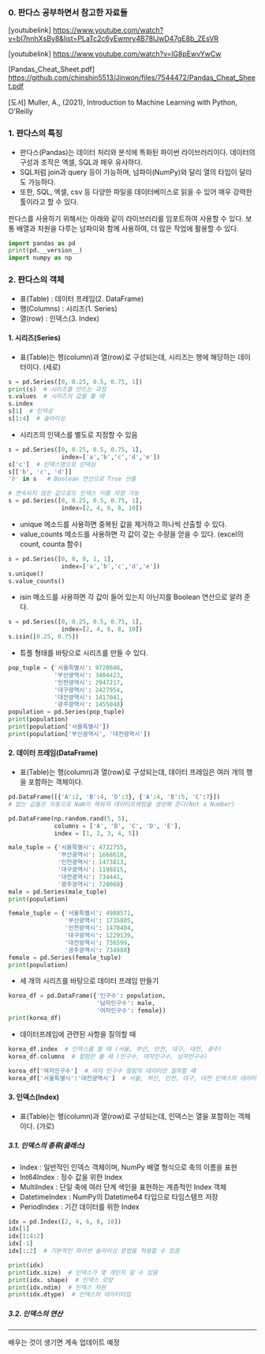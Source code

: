 ### 0. 판다스 공부하면서 참고한 자료들 

[youtubelink] https://www.youtube.com/watch?v=bI7nnhXsBy8&list=PLaTc2c6yEwmry4B78IJwD47gE8b_ZEsVR

[youtubelink] https://www.youtube.com/watch?v=lG8pEwvYwCw 

[Pandas_Cheat_Sheet.pdf] https://github.com/chinshin5513/Jinwon/files/7544472/Pandas_Cheat_Sheet.pdf

[도서] Muller, A., (2021), Introduction to Machine Learning with Python, O'Reilly


### 1. 판다스의 특징
* 판다스(Pandas)는 데이터 처리와 분석에 특화된 파이썬 라이브러리이다. 데이터의 구성과 조작은 엑셀, SQL과 매우 유사하다.
* SQL처럼 join과 query 등이 가능하며, 넘파이(NumPy)와 달리 열의 타입이 달라도 가능하다.
* 또한, SQL, 엑셀, csv 등 다양한 파일을 데이터베이스로 읽을 수 있어 매우 강력한 툴이라고 할 수 있다.

판다스를 사용하기 위해서는 아래와 같이 라이브러리를 임포트하여 사용할 수 있다.
보통 배열과 차원을 다루는 넘파이와 함께 사용하여, 더 많은 작업에 활용할 수 있다.
```python
import pandas as pd
print(pd.__version__)
import numpy as np
```

### 2. 판다스의 객체
+ 표(Table) : 데이터 프레임(2. DataFrame)
+ 행(Columns) : 시리즈(1. Series)
+ 열(row) : 인덱스(3. Index)


#### 1. 시리즈(Series)
* 표(Table)는 행(column)과 열(row)로 구성되는데, 시리즈는 행에 해당하는 데이터이다. (세로)

```Python
s = pd.Series([0, 0.25, 0.5, 0.75, 1])
print(s)  # 시리즈를 만드는 과정
s.values  # 시리즈의 값을 볼 때
s.index  
s[1]  # 인덱싱
s[1:4]  # 슬라이싱
```

* 시리즈의 인덱스를 별도로 지정할 수 있음
```Python
s = pd.Series([0, 0.25, 0.5, 0.75, 1],
               index=['a','b','c','d','e'])
s['c']  # 인덱스명으로 인덱싱
s[['b', 'c', 'd']]
'b' in s   # Boolean 연산으로 True 산출

# 연속되지 않은 값으로도 인덱스 이름 지정 가능
s = pd.Series([0, 0.25, 0.5, 0.75, 1],
               index=[2, 4, 6, 8, 10])
```

* unique 메소드를 사용하면 중복된 값을 제거하고 하나씩 산출할 수 있다.
* value_counts 메소드를 사용하면 각 값이 갖는 수량을 얻을 수 있다. (excel의 count, counta 함수)
```Python
s = pd.Series([0, 0, 0, 1, 1],
               index=['a','b','c','d','e'])
s.unique()
s.value_counts()
```

* isin 메소드를 사용하면 각 값이 들어 있는지 아닌지를 Boolean 연산으로 알려 준다.
```Python
s = pd.Series([0, 0.25, 0.5, 0.75, 1],
               index=[2, 4, 6, 8, 10])
s.isin([0.25, 0.75])
```     

* 튜플 형태를 바탕으로 시리즈를 만들 수 있다.
```Python
pop_tuple = {'서울특별시': 9720846,
             '부산광역시': 3404423,
             '인천광역시': 2947217,
             '대구광역시': 2427954,
             '대전광역시': 1417041,
             '광주광역시': 1455048}
population = pd.Series(pop_tuple)
print(population)
print(population['서울특별시'])
print(population['부산광역시', '대전광역시'])
```

#### 2. 데이터 프레임(DataFrame)
* 표(Table)는 행(column)과 열(row)로 구성되는데, 데이터 프레임은 여러 개의 행을 포함하는 객체이다.

```Python
pd.DataFrame([{'A':2, 'B':4, 'D':3}, {'A':4, 'B':5, 'C':7}])
# 없는 값들은 자동으로 NaN이 채워져 데이터프레임을 생성해 준다(Not a Number)

pd.DataFrame(np.random.rand(5, 5),
             columns = ['A', 'B', 'C', 'D', 'E'],
             index = [1, 2, 3, 4, 5])
```

```Python
male_tuple = {'서울특별시': 4732755,
              '부산광역시': 1668618,
              '인천광역시': 1473813,
              '대구광역시': 1198815,
              '대전광역시': 734441,
              '광주광역시': 720060}
male = pd.Series(male_tuple)
print(population)

female_tuple = {'서울특별시': 4988571,
                '부산광역시': 1735805,
                '인천광역시': 1470404,
                '대구광역시': 1229139,
                '대전광역시': 736599,
                '광주광역시': 734988}
female = pd.Series(female_tuple)
print(population)

```

* 세 개의 시리즈를 바탕으로 데이터 프레임 만들기
```Python
korea_df = pd.DataFrame({'인구수': population,
                         '남자인구수': male,
                         '여자인구수': female})
print(korea_df)
```

* 데이터프레임에 관련된 사항을 질의할 때
```Python
korea_df.index  # 인덱스를 볼 때 (서울, 부산, 인천, 대구, 대전, 광주)
korea_df.columns  # 컬럼만 볼 때 (인구수, 여자인구수, 남자인구수)

korea_df['여자인구수']  # 여자 인구수 컬럼의 데이터만 질의할 때
korea_df['서울특별시':'대전광역시']  # 서울, 부산, 인천, 대구, 대전 인덱스의 데이터를 질의할 때
```

#### 3. 인덱스(Index)
* 표(Table)는 행(column)과 열(row)로 구성되는데, 인덱스는 열을 포함하는 객체이다. (가로)

##### 3.1. 인덱스의 종류(클래스)
+ Index : 일반적인 인덱스 객체이며, NumPy 배열 형식으로 축의 이름을 표현
+ Int64Index : 정수 값을 위한 Index
+ MultiIndex : 단일 축에 여러 단계 색인을 표현하는 계층적인 Index 객체
+ DatetimeIndex : NumPy의 Datetime64 타입으로 타임스탬프 저장
+ PeriodIndex : 기간 데이터를 위한 Index

```Python
idx = pd.Index([2, 4, 6, 8, 10])
idx[1] 
idx[1:4:2]
idx[-1]
idx[::2]  # 기본적인 파이썬 슬라이싱 문법을 적용할 수 있음

print(idx) 
print(idx.size)  # 인덱스가 몇 개인지 알 수 있음
print(idx. shape)  # 인덱스 모양
print(idx.ndim)  # 인덱스 차원
print(idx.dtype)  # 인덱스의 데이터타입
```

##### 3.2. 인덱스의 연산





- - -


배우는 것이 생기면 계속 업데이트 예정
